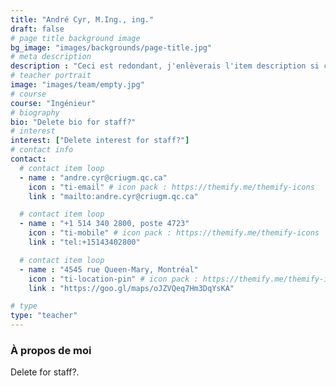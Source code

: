 ```yaml
---
title: "André Cyr, M.Ing., ing."
draft: false
# page title background image
bg_image: "images/backgrounds/page-title.jpg"
# meta description
description : "Ceci est redondant, j'enlèverais l'item description si cela ne fait pas trop laid."
# teacher portrait
image: "images/team/empty.jpg"
# course
course: "Ingénieur"
# biography
bio: "Delete bio for staff?"
# interest
interest: ["Delete interest for staff?"]
# contact info
contact:
  # contact item loop
  - name : "andre.cyr@criugm.qc.ca"
    icon : "ti-email" # icon pack : https://themify.me/themify-icons
    link : "mailto:andre.cyr@criugm.qc.ca"

  # contact item loop
  - name : "+1 514 340 2800, poste 4723"
    icon : "ti-mobile" # icon pack : https://themify.me/themify-icons
    link : "tel:+15143402800"

  # contact item loop
  - name : "4545 rue Queen-Mary, Montréal"
    icon : "ti-location-pin" # icon pack : https://themify.me/themify-icons
    link : "https://goo.gl/maps/oJZVQeq7Hm3DqYsKA"

# type
type: "teacher"
---
```


### À propos de moi

Delete for staff?.
